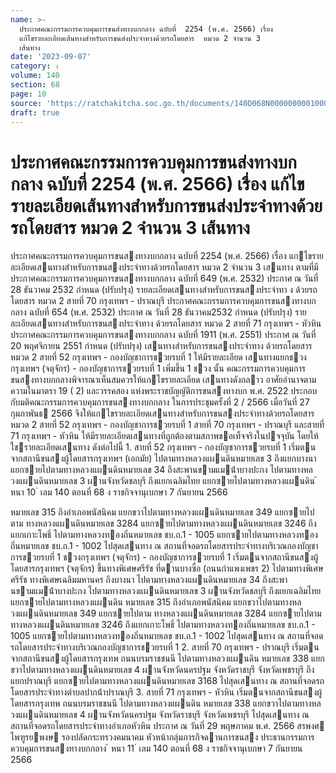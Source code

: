 ```yaml
---
name: >-
  ประกาศคณะกรรมการควบคุมการขนส่งทางบกกลาง ฉบับที่  2254 (พ.ศ. 2566) เรื่อง
  แก้ไขรายละเอียดเส้นทางสำหรับการขนส่งประจำทางด้วยรถโดยสาร  หมวด 2 จำนวน 3
  เส้นทาง
date: '2023-09-07'
category: ง
volume: 140
section: 68
page: 10
source: 'https://ratchakitcha.soc.go.th/documents/140D068N0000000001000.pdf'
draft: true
---
```


# ประกาศคณะกรรมการควบคุมการขนส่งทางบกกลาง ฉบับที่  2254 (พ.ศ. 2566) เรื่อง แก้ไขรายละเอียดเส้นทางสำหรับการขนส่งประจำทางด้วยรถโดยสาร  หมวด 2 จำนวน 3 เส้นทาง

ประกาศคณะกรรมการควบคุมการขนสงทางบกกลาง ฉบับที่ 2254 (พ.ศ. 2566) เรื่อง แกไขรายละเอียดเสนทางสําหรับการขนสงประจําทางด้วยรถโดยสาร หมวด 2 จํานวน 3 เสนทาง ตามที่มีประกาศคณะกรรมการควบคุมการขนสงทางบกกลาง ฉบับที่ 649 (พ.ศ. 2532) ประกาศ ณ วันที่ 28 ธันวาคม 2532 กําหนด (ปรับปรุง) รายละเอียดเสนทางสําหรับการขนสงประจําทา ง ด้วยรถโดยสาร หมวด 2 สายที่ 70 กรุงเทพฯ - ปราณบุรี ประกาศคณะกรรมการควบคุมการขนสงทางบกกลาง ฉบับที่ 654 (พ.ศ. 2532) ประกาศ ณ วันที่ 28 ธันวาคม2532 กําหนด (ปรับปรุง) รายละเอียดเสนทางสําหรับการขนสงประจําทาง ด้วยรถโดยสาร หมวด 2 สายที่ 71 กรุงเทพฯ - หัวหิน ประกาศคณะกรรมการควบคุมการขนสงทางบกกลาง ฉบับที่ 1911 (พ.ศ. 2551) ประกาศ ณ วันที่ 20 พฤศจิกายน 2551 กําหนด (ปรับปรุง) เสนทางสําหรับการขนสงประจําทาง ด้วยรถโดยสาร หมวด 2 สายที่ 52 กรุงเทพฯ - กองบัญชาการชวยรบที่ 1 ให้มีรายละเอียด เสนทางแยกชวงกรุงเทพฯ (จตุจักร) - กองบัญชาการชวยรบที่ 1 เพิ่มขึ้น 1 ชวง นั้น คณะกรรมการควบคุมการขนสงทางบกกลางพิจารณาเห็นสมควรให้แกไขรายละเอียด เสนทางดังกลาว อาศัยอํานาจตามความในมาตรา 19 ( 2) และวรรคสอง แห่งพระราชบัญญัติการขนสงทางบก พ.ศ. 2522 ประกอบกับมติคณะกรรมการควบคุมการขนสงทางบกกลาง ในการประชุมครั้งที่ 2 / 2566 เมื่อวันที่ 27 กุมภาพันธ 2566 จึงให้แกไขรายละเอียดเสนทางสําหรับการขนสงประจําทางด้วยรถโดยสาร หมวด 2 สายที่ 52 กรุงเทพฯ - กองบัญชาการชวยรบที่ 1 สายที่ 70 กรุงเทพฯ - ปราณบุรี และสายที่ 71 กรุงเทพฯ - หัวหิน ให้มีรายละเอียดเสนทางที่ถูกต้องตามสภาพขอเท็จจริงในปจจุบัน โดยให้ใชรายละเอียดเสนทาง ดังต่อไปนี้ 1. สายที่ 52 กรุงเทพฯ - กองบัญชาการชวยรบที่ 1 เริ่มตนจากสถานีขนสงผู้โดยสารกรุงเทพฯ (เอกมัย) ไปตามทางหลวงแผนดินหมายเลข 3 ถึงแยกบางนา แยกซายไปตามทางหลวงแผนดินหมายเลข 34 ถึงสะพานขามแมน้ําบางปะกง ไปตามทางหลวงแผนดินหมายเลข 3 ผานจังหวัดชลบุรี ถึงแยกเฉลิมไทย แยกซายไปตามทางหลวงแผนดิน ้ หนา 10 ่ เลม 140 ตอนที่ 68 ง ราชกิจจานุเบกษา 7 กันยายน 2566

หมายเลข 315 ถึงอําเภอพนัสนิคม แยกขวาไปตามทางหลวงแผนดินหมายเลข 349 แยกซายไปตาม ทางหลวงแผนดินหมายเลข 3284 แยกซายไปตามทางหลวงแผนดินหมายเลข 3246 ถึงแยกเกาะโพธิ์ ไปตามทางหลวงทองถิ่นหมายเลข ชบ.ถ.1 - 1005 แยกซายไปตามทางหลวงทองถิ่นหมายเลข ชบ.ถ.1 - 1002 ไปสุดเสนทาง ณ สถานที่จอดรถโดยสารประจําทางบริเวณกองบัญชาการชวยรบที่ 1 ชวงกรุงเทพฯ (จตุจักร) - กองบัญชาการชวยรบที่ 1 เริ่มตนจากสถานีขนสงผู้โดยสารกรุงเทพฯ (จตุจักร) ขึ้นทางพิเศษศรีรัช ที่ดานบางซื่อ (ถนนกําแพงเพชร 2) ไปตามทางพิเศษศรีรัช ทางพิเศษเฉลิมมหานคร ถึงบางนา ไปตามทางหลวงแผนดินหมายเลข 34 ถึงสะพานขามแมน้ําบางปะกง ไปตามทางหลวงแผนดินหมายเลข 3 ผานจังหวัดชลบุรี ถึงแยกเฉลิมไทย แยกซายไปตามทางหลวงแผนดิน หมายเลข 315 ถึงอําเภอพนัสนิคม แยกขวาไปตามทางหลวงแผนดินหมายเลข 349 แยกซายไปตาม ทางหลวงแผนดินหมายเลข 3284 แยกซายไปตามทางหลวงแผนดินหมายเลข 3246 ถึงแยกเกาะโพธิ์ ไปตามทางหลวงทองถิ่นหมายเลข ชบ.ถ.1 - 1005 แยกซายไปตามทางหลวงทองถิ่นหมายเลข ชบ.ถ.1 - 1002 ไปสุดเสนทาง ณ สถานที่จอดรถโดยสารประจําทางบริเวณกองบัญชาการชวยรบที่ 1 2. สายที่ 70 กรุงเทพฯ - ปราณบุรี เริ่มตนจากสถานีขนสงผู้โดยสารกรุงเทพ ถนนบรมราชชนนี ไปตามทางหลวงแผนดิน หมายเลข 338 แยกขวาไปตามทางหลวงแผนดินหมายเลข 4 ผานจังหวัดนครปฐม จังหวัดราชบุรี จังหวัดเพชรบุรี ถึงแยกปราณบุรี แยกซายไปตามทางหลวงแผนดินหมายเลข 3168 ไปสุดเสนทาง ณ สถานที่จอดรถโดยสารประจําทางตําบลปากน้ําปราณบุรี 3. สายที่ 71 กรุงเทพฯ - หัวหิน เริ่มตนจากสถานีขนสงผู้โดยสารกรุงเทพ ถนนบรมราชชนนี ไปตามทางหลวงแผนดิน หมายเลข 338 แยกขวาไปตามทางหลวงแผนดินหมายเลข 4 ผานจังหวัดนครปฐม จังหวัดราชบุรี จังหวัดเพชรบุรี ไปสุดเสนทาง ณ สถานที่จอดรถโดยสารประจําทางอําเภอหัวหิน ประกาศ ณ วันที่ 29 พฤษภาคม พ.ศ. 2566 สรพงศ ไพฑูรยพงษ รองปลัดกระทรวงคมนาคม หัวหน้ากลุ่มภารกิจดานการขนสง ประธานกรรมการควบคุมการขนสงทางบกกลาง ้ หนา 11 ่ เลม 140 ตอนที่ 68 ง ราชกิจจานุเบกษา 7 กันยายน 2566
